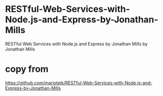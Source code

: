 # RESTful-Web-Services-with-Node.js-and-Express-by-Jonathan-Mills
RESTful Web Services with Node.js and Express by Jonathan Mills by Jonathan Mills
# copy from
https://github.com/marioteik/RESTful-Web-Services-with-Node.js-and-Express-by-Jonathan-Mills
